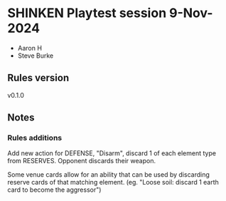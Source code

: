 # SHINKEN Playtest session 9-Nov-2024

- Aaron H
- Steve Burke

## Rules version

v0.1.0

## Notes


### Rules additions

Add new action for DEFENSE, "Disarm", discard 1 of each element type from RESERVES. Opponent discards their weapon.

Some venue cards allow for an ability that can be used by discarding reserve cards of that matching element. (eg. "Loose soil: discard 1 earth card to become the aggressor")